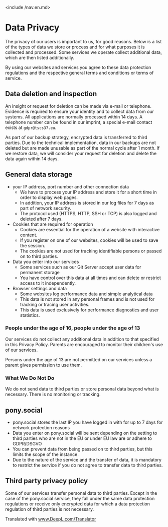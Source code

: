 <include /nav.en.md>

# Data Privacy

The privacy of our users is important to us, for good reasons. Below is a list of the types of data we store or process and for what purposes it is collected and processed. Some services we operate collect additional data, which are then listed additionally.

By using our websites and services you agree to these data protection regulations and the respective general terms and conditions or terms of service.

## Data deletion and inspection

An insight or request for deletion can be made via e-mail or telephone. Evidence is required to ensure your identity and to collect data from our systems. All applications are normally processed within 14 days. A telephone number can be found in our imprint, a special e-mail contact exists at `gdpr@tscs37.eu`.

As part of our backup strategy, encrypted data is transferred to third parties. Due to the technical implementation, data in our backups are not deleted but are made unusable as part of the normal cycle after 1 month. If we restore data, we will consider your request for deletion and delete the data again within 14 days.

## General data storage

* your IP address, port number and other connection data
	* We have to process your IP address and store it for a short time in order to display web pages.
	* In addition, your IP address is stored in our log files for 7 days as part of network security.
	* The protocol used (HTTPS, HTTP, SSH or TCP) is also logged and deleted after 7 days.
* Cookies that are required for operation
	* Cookies are essential for the operation of a website with interactive content.
	* If you register on one of our websites, cookies will be used to save the session.
	* The cookies are not used for tracking identifiable persons or passed on to third parties.
* Data you enter into our services
	* Some services such as our Git Server accept user data for permanent storage
	* You have control over this data at all times and can delete or restrict access to it independently.
* Browser settings and data
	* Some websites log performance data and simple analytical data
	* This data is not stored in any personal frames and is not used for tracking or tracing user activities.
	* This data is used exclusively for performance diagnostics and user statistics.

### People under the age of 16, people under the age of 13

Our services do not collect any additional data in addition to that specified in this Privacy Policy. Parents are encouraged to monitor their children's use of our services.

Persons under the age of 13 are not permitted on our services unless a parent gives permission to use them.

### What We Do Not Do

We do not send data to third parties or store personal data beyond what is necessary. There is no monitoring or tracking.

## pony.social

* pony.social stores the last IP you have logged in with for up to 
7 days for network protection reasons
* Data you enter on pony.social will be sent depending on the setting to third parties who are not in the EU or under EU law are or adhere to GDPR/DSGVO
* You can prevent data from being passed on to third parties, but this limits the scope of the instance.
* Due to the nature of the service and the transfer of data, it is mandatory to restrict the service if you do not agree to transfer data to third parties.

## Third party privacy policy

Some of our services transfer personal data to third parties. Except in the case of the pony.social service, they fall under the same data protection regulations or receive only encrypted data for which a data protection regulation of third parties is not necessary.

Translated with www.DeepL.com/Translator